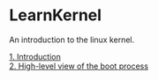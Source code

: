 # LearnKernel
An introduction to the linux kernel.  

[1. Introduction](Introduction/Introduction.md)   
[2. High-level view of the boot process](Boot/Boot_High_Level_View.md)   
